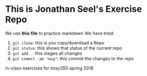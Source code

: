 # This is Jonathan Seel's Exercise Repo

We use **this file** to practice markdown
We have tried:

1. `git clone`: this is you copy/download a Repo
2. `git status`: this shows that status of the current repo
3. `git add .`: this stages all changes
4. `git commit -am "msg"`: this commit the changes to the repo

in-class exercises for misy350 spring 2018
